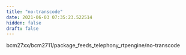 ```yaml
---
title: "no-transcode"
date: 2021-06-03 07:35:23.522514
hidden: false
draft: false
---
```


bcm27xx/bcm2711/package_feeds_telephony_rtpengine/no-transcode

